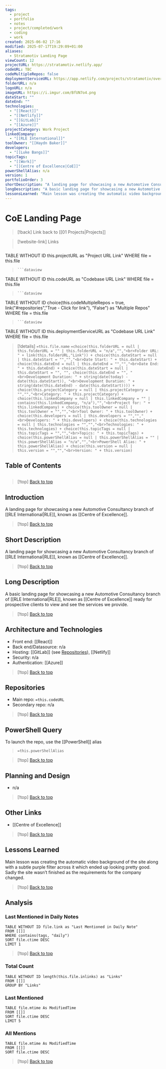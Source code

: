 ```yaml
---
tags:
  - project
  - portfolio
  - notes
  - project/completed/work
  - coding
  - work
created: 2025-06-02 17:16
modified: 2025-07-17T19:29:09+01:00
aliases:
  - Stratamotiv Landing Page
viewCount: 12
projectURL: https://stratamotiv.netlify.app/
codeURL: TBC
codeMultipleRepos: false
deploymentServiceURL: https://app.netlify.com/projects/stratamotiv/overview
folderURL: n/a
logoURL: n/a
imageURL: https://i.imgur.com/BfUN7o4.png
dateStart: ""
dateEnd: ""
technologies:
  - "[[React]]"
  - "[[Netlify]]"
  - "[[GitLab]]"
  - "[[Azure]]"
projectCategory: Work Project
linkedCompany:
  - "[[RLE International]]"
toolOwner: "[[Haydn Baker]]"
developers:
  - "[[Luke Bangs]]"
topicTags:
  - "[[Work]]"
  - "[[Centre of Excellence|CoE]]"
powerShellAlias: n/a
version: 1
portfolioOrder: 3
shortDescription: "A landing page for showcasing a new Automotive Consultancy branch of RLE, known as Centre of Excellence."
longDescription: "A basic landing page for showcasing a new Automotive Consultancy branch of RLE, known as Centre of Excellence ready for prospective clients to view and see the services we provide."
lessonsLearned: "Main lesson was creating the automatic video background of the site along with a subtle purple filter across it which ended up looking pretty good. Sadly the site wasn’t finished as the requirements for the company changed."
---
```

# CoE Landing Page

> [!back] Link back to [[01 Projects|Projects]]

>[!website-link] Links
> ```dataview
TABLE WITHOUT ID this.projectURL as "Project URL Link"
WHERE file = this.file
>```
>```dataview
TABLE WITHOUT ID this.codeURL as "Codebase URL Link"
WHERE file = this.file
>```
>```dataview
TABLE WITHOUT ID choice(this.codeMultipleRepos = true, link("#repositories","True - Click for link"), "False") as "Multiple Repos"
WHERE file = this.file
>```
>```dataview
TABLE WITHOUT ID this.deploymentServiceURL as "Codebase URL Link"
WHERE file = this.file

>[!details]  `=this.file.name`
>`=choice(this.folderURL = null | this.folderURL = "" | this.folderURL = "n/a","","<br>Folder URL: " + link(this.folderURL,"Link")) + choice(this.dateStart = null | this.dateStart = "","","<br>Date Start: " + this.dateStart) + choice(this.dateEnd = null | this.dateEnd = "","","<br>Date End: " + this.dateEnd) + choice(this.dateStart = null | this.dateStart = "", "", choice(this.dateEnd = "", "<br>Development Duration: " + string(date(today) - date(this.dateStart)), "<br>Development Duration: " + string(date(this.dateEnd) - date(this.dateStart)))) + choice(this.projectCategory = null | this.projectCategory = "","","<br>Category: " + this.projectCategory) + choice(this.linkedCompany = null | this.linkedCompany = "" | contains(this.linkedCompany, "n/a"),"","<br>Project for: " + this.linkedCompany) + choice(this.toolOwner = null | this.toolOwner = "","","<br>Tool Owner: " + this.toolOwner) + choice(this.developers = null | this.developers = "","","<br>Developers: " + this.developers) + choice(this.technologies = null | this.technologies = "","","<br>Technologies: " + this.technologies) + choice(this.topicTags = null | this.topicTags = "","","<br>Topics: " + this.topicTags) + choice(this.powerShellAlias = null | this.powerShellAlias = "" | this.powerShellAlias = "n/a","","<br>PowerShell Alias: " + this.powerShellAlias) + choice(this.version = null | this.version = "","","<br>Version: " + this.version)`

## Table of Contents

```table-of-contents
```

>[!top] [Back to top](#Table%20of%20Contents)

## Introduction

A landing page for showcasing a new Automotive Consultancy branch of [[RLE International|RLE]], known as [[Centre of Excellence]].

>[!top] [Back to top](#Table%20of%20Contents)

## Short Description

A landing page for showcasing a new Automotive Consultancy branch of [[RLE International|RLE]], known as [[Centre of Excellence]].

>[!top] [Back to top](#Table%20of%20Contents)

## Long Description

A basic landing page for showcasing a new Automotive Consultancy branch of [[RLE International|RLE]], known as [[Centre of Excellence]] ready for prospective clients to view and see the services we provide.

>[!top] [Back to top](#Table%20of%20Contents)

## Architecture and Technologies

- Front end: [[React]]
- Back end/Datasource: n/a
- Hosting: [[GitLab]] (see [Repositories](#repositories)), [[Netlify]]
- Security: n/a
- Authentication: [[Azure]]

>[!top] [Back to top](#Table%20of%20Contents)

## Repositories

- Main repo: `=this.codeURL`
- Secondary repo: n/a

>[!top] [Back to top](#Table%20of%20Contents)

## PowerShell Query

To launch the repo, use the [[PowerShell]] alias 

> `=this.powerShellAlias`

>[!top] [Back to top](#Table%20of%20Contents)

## Planning and Design

- n/a

>[!top] [Back to top](#Table%20of%20Contents)

## Other Links

- [[Centre of Excellence]]

>[!top] [Back to top](#Table%20of%20Contents)

## Lessons Learned

Main lesson was creating the automatic video background of the site along with a subtle purple filter across it which ended up looking pretty good. Sadly the site wasn’t finished as the requirements for the company changed.

>[!top] [Back to top](#Table%20of%20Contents)

## Analysis

### Last Mentioned in Daily Notes

```dataview
TABLE WITHOUT ID file.link as "Last Mentioned in Daily Note"
FROM [[]]
WHERE contains(tags, "daily")
SORT file.ctime DESC
LIMIT 1
```

>[!top] [Back to top](#Table%20of%20Contents)

### Total Count

```dataview
TABLE WITHOUT ID length(this.file.inlinks) as "Links"
FROM [[]]
GROUP BY "Links"
```

### Last Mentioned

```dataview
TABLE file.mtime As ModifiedTime
FROM [[]]
SORT file.ctime DESC
LIMIT 5
```

### All Mentions

```dataview
TABLE file.mtime As ModifiedTime
FROM [[]]
SORT file.ctime DESC
```

>[!top] [Back to top](#Table%20of%20Contents)